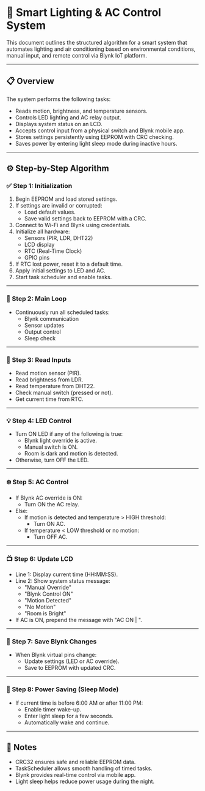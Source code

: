 # 🧠 Smart Lighting & AC Control System

This document outlines the structured algorithm for a smart system that automates lighting and air conditioning based on environmental conditions, manual input, and remote control via Blynk IoT platform.

---

## 📋 Overview

The system performs the following tasks:

- Reads motion, brightness, and temperature sensors.
- Controls LED lighting and AC relay output.
- Displays system status on an LCD.
- Accepts control input from a physical switch and Blynk mobile app.
- Stores settings persistently using EEPROM with CRC checking.
- Saves power by entering light sleep mode during inactive hours.

---

## ⚙️ Step-by-Step Algorithm

### ✅ Step 1: Initialization

1. Begin EEPROM and load stored settings.  
2. If settings are invalid or corrupted:  
   - Load default values.  
   - Save valid settings back to EEPROM with a CRC.  
3. Connect to Wi-Fi and Blynk using credentials.  
4. Initialize all hardware:  
   - Sensors (PIR, LDR, DHT22)  
   - LCD display  
   - RTC (Real-Time Clock)  
   - GPIO pins  
5. If RTC lost power, reset it to a default time.  
6. Apply initial settings to LED and AC.  
7. Start task scheduler and enable tasks.  

---

### 🔁 Step 2: Main Loop

- Continuously run all scheduled tasks:  
  - Blynk communication  
  - Sensor updates  
  - Output control  
  - Sleep check  

---

### 📡 Step 3: Read Inputs

- Read motion sensor (PIR).  
- Read brightness from LDR.  
- Read temperature from DHT22.  
- Check manual switch (pressed or not).  
- Get current time from RTC.  

---

### 💡 Step 4: LED Control

- Turn ON LED if any of the following is true:  
  - Blynk light override is active.  
  - Manual switch is ON.  
  - Room is dark and motion is detected.  
- Otherwise, turn OFF the LED.  

---

### ❄️ Step 5: AC Control

- If Blynk AC override is ON:  
  - Turn ON the AC relay.  
- Else:  
  - If motion is detected and temperature > HIGH threshold:  
    - Turn ON AC.  
  - If temperature < LOW threshold or no motion:  
    - Turn OFF AC.  

---

### 📺 Step 6: Update LCD

- Line 1: Display current time (HH:MM:SS).  
- Line 2: Show system status message:  
  - "Manual Override"  
  - "Blynk Control ON"  
  - "Motion Detected"  
  - "No Motion"  
  - "Room is Bright"  
- If AC is ON, prepend the message with "AC ON | ".  

---

### 💾 Step 7: Save Blynk Changes

- When Blynk virtual pins change:  
  - Update settings (LED or AC override).  
  - Save to EEPROM with updated CRC.  

---

### 🌙 Step 8: Power Saving (Sleep Mode)

- If current time is before 6:00 AM or after 11:00 PM:  
  - Enable timer wake-up.  
  - Enter light sleep for a few seconds.  
  - Automatically wake and continue.  

---

## 📝 Notes

- CRC32 ensures safe and reliable EEPROM data.  
- TaskScheduler allows smooth handling of timed tasks.  
- Blynk provides real-time control via mobile app.  
- Light sleep helps reduce power usage during the night.
